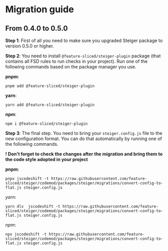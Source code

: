 # Migration guide

## From 0.4.0 to 0.5.0

**Step 1**: First of all you need to make sure you upgraded Steiger package to version 0.5.0 or higher.

**Step 2**: You need to install `@feature-sliced/steiger-plugin` package (that contains all FSD rules to run checks in your project). Run one of the following commands based on the package manager you use.

**pnpm**:

```shell
pnpm add @feature-sliced/steiger-plugin
```

**yarn**:

```shell
yarn add @feature-sliced/steiger-plugin
```

**npm**:

```shell
npm i @feature-sliced/steiger-plugin
```

**Step 3**: The final step. You need to bring your `steiger.config.js` file to the new configuration format. You can do that automatically by running one of the following commands.

**! Don't forget to check the changes after the migration and bring them to the code style adopted in your project**

**pnpm**:

```shell
pnpx jscodeshift -t https://raw.githubusercontent.com/feature-sliced/steiger/codemod/packages/steiger/migrations/convert-config-to-flat.js steiger.config.js
```

_yarn_:

```shell
yarn dlx  jscodeshift -t https://raw.githubusercontent.com/feature-sliced/steiger/codemod/packages/steiger/migrations/convert-config-to-flat.js steiger.config.js
```

_npm_:

```shell
npx jscodeshift -t https://raw.githubusercontent.com/feature-sliced/steiger/codemod/packages/steiger/migrations/convert-config-to-flat.js steiger.config.js
```

